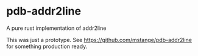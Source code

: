 # pdb-addr2line
A pure rust implementation of addr2line

This was just a prototype. See https://github.com/mstange/pdb-addr2line for something production ready.
